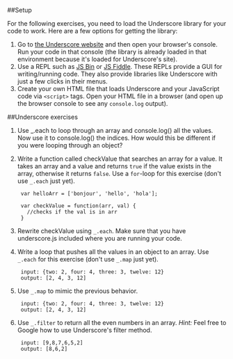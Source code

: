 ##Setup

For the following exercises, you need to load the Underscore library for your code to work. Here are a few options for getting the library:

1. Go to [the Underscore website](http://underscorejs.org/) and then open your browser's console. Run your code in that console (the library is already loaded in that environment because it's loaded for Underscore's site).
2. Use a REPL such as [JS Bin](http://jsbin.com) or [JS Fiddle](http://jsfiddle.net/). These REPLs provide a GUI for writing/running code. They also provide libraries like Underscore with just a few clicks in their menus.
3. Create your own HTML file that loads Underscore and your JavaScript code via `<script>` tags. Open your HTML file in a browser (and open up the browser console to see any `console.log` output).

##Underscore exercises

1. Use _.each to loop through an array and console.log() all the values. Now use it to console.log() the indices. How would this be different if you were looping through an object?

2. Write a function called checkValue that searches an array for a value. It takes an array and a value and returns `true` if the value exists in the array, otherwise it returns `false`. Use a `for`-loop for this exercise (don't use `_.each` just yet).

		var helloArr = ['bonjour', 'hello', 'hola'];
		
		var checkValue = function(arr, val) {
		  //checks if the val is in arr
		}
		
3. Rewrite checkValue using `_.each`. Make sure that you have underscore.js included where you are running your code.

4. Write a loop that pushes all the values in an object to an array. Use `_.each` for this exercise (don't use `_.map` just yet).

		input: {two: 2, four: 4, three: 3, twelve: 12}
		output: [2, 4, 3, 12]

5. Use `_.map` to mimic the previous behavior. 

		input: {two: 2, four: 4, three: 3, twelve: 12}
		output: [2, 4, 3, 12]
6. Use `_.filter` to return all the even numbers in an array. *Hint:* Feel free to Google how to use Underscore's filter method.

		input: [9,8,7,6,5,2]
		output: [8,6,2]
		
